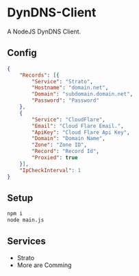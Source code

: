 # DynDNS-Client
A NodeJS DynDNS Client.

## Config 
```json
{
    "Records": [{
        "Service": "Strato",
        "Hostname": "domain.net",
        "Domain": "subdomain.domain.net",
        "Password": "Password"
    },
    {
        "Service": "CloudFlare",
        "Email": "Cloud Flare Email.",
        "ApiKey": "Cloud Flare Api Key",
        "Domain": "Domain Name",
        "Zone": "Zone ID",
        "Record": "Record Id",
        "Proxied": true
    }],
    "IpCheckInterval": 1 
}
```

## Setup
```bash
npm i
node main.js
```

## Services 
* Strato
* More are Comming